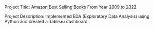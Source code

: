 Project Title:
Amazon Best Selling Books From Year 2009 to 2022

Project Description:
Implemented EDA (Exploratory Data Analysis) using Python and created a Tableau dashboard. 

